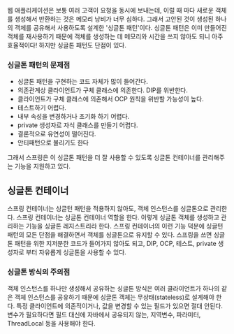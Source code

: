  웹 애플리케이션은 보통 여러 고객이 요청을 동시에 보내는데, 이럴 때 마다 새로운 객체를 생성해서 반환하는 것은 메모리 낭비가 너무 심하다. 그래서 고안된 것이 생성된 하나의 객체를 공유해서 사용하도록 설계한 '싱글톤 패턴'이다.
싱글톤 패턴은 이미 만들어진 객체를 재사용하기 때문에 객체를 생성하는 데 메모리와 시간을 쓰지 않아도 되니 아주 효율적이다! 하지만 싱글톤 패턴도 단점이 있다. 

### 싱글톤 패턴의 문제점
 - 싱글톤 패턴을 구현하는 코드 자체가 많이 들어간다.
 - 의존관계상 클라이언트가 구체 클래스에 의존한다. DIP를 위반한다.
 - 클라이언트가 구체 클래스에 의존해서 OCP 원칙을 위반할 가능성이 높다.
 - 테스트하기 어렵다.
 - 내부 속성을 변경하거나 초기화 하기 어렵다.
 - private 생성자로 자식 클래스를 만들기 어렵다.
 - 결론적으로 유연성이 떨어진다.
 - 안티패턴으로 불리기도 한다

그래서 스프링은 이 싱글톤 패턴을 더 잘 사용할 수 있도록 싱글톤 컨테이너를 관리해주는 기능을 지원하고 있다.

## 싱글톤 컨테이너
스프링 컨테이너는 싱글턴 패턴을 적용하지 않아도, 객체 인스턴스를 싱글톤으로 관리한다. 스프링 컨테이너는 싱글톤 컨테이너 역할을 한다. 이렇게 싱글톤 객체를 생성하고 관리하는 기능을 싱글톤 레지스트리라 한다.
스프링 컨테이너의 이런 기능 덕분에 싱글턴 패턴의 모든 단점을 해결하면서 객체를 싱글톤으로 유지할 수
있다.
스프링을 쓰면 싱글톤 패턴을 위한 지저분한 코드가 들어가지 않아도 되고, DIP, OCP, 테스트, private 생성자로 부터 자유롭게 싱글톤을 사용할 수 있다. 

### 싱글톤 방식의 주의점
객체 인스턴스를 하나만 생성해서 공유하는 싱글톤 방식은 여러 클라이언트가 하나의 같은 객체 인스턴스를 공유하기 때문에 싱글톤 객체는 무상태(stateless)로 설계해야 한다.
특정 클라이언트에 의존적이거나, 값을 변경할 수 있는 필드가 있으면 절대 안된다.
변수가 필요하다면 필드 대신에 자바에서 공유되지 않는, 지역변수, 파라미터, ThreadLocal 등을 사용해야 한다.
